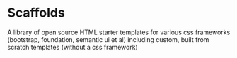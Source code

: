 # Scaffolds

A library of open source HTML starter templates for various css frameworks (bootstrap, foundation, semantic ui et al) including custom, built from scratch templates (without a css framework)

